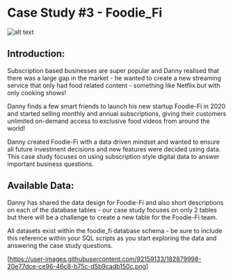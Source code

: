 # Case Study #3 - Foodie_Fi
![alt text](https://user-images.githubusercontent.com/8weeksqlchallenge.com/images/case-study-designs/3.png)


## Introduction:
Subscription based businesses are super popular and Danny realised that there was a large gap in the market - he wanted to create a new streaming service that only had food related content - something like Netflix but with only cooking shows!

Danny finds a few smart friends to launch his new startup Foodie-Fi in 2020 and started selling monthly and annual subscriptions, giving their customers unlimited on-demand access to exclusive food videos from around the world!

Danny created Foodie-Fi with a data driven mindset and wanted to ensure all future investment decisions and new features were decided using data. This case study focuses on using subscription style digital data to answer important business questions.

## Available Data:
Danny has shared the data design for Foodie-Fi and also short descriptions on each of the database tables - our case study focuses on only 2 tables but there will be a challenge to create a new table for the Foodie-Fi team.

All datasets exist within the foodie_fi database schema - be sure to include this reference within your SQL scripts as you start exploring the data and answering the case study questions.

[https://user-images.githubusercontent.com/92159133/182879998-20e77dce-ce96-46c8-b75c-d5b9cadb150c.png]



